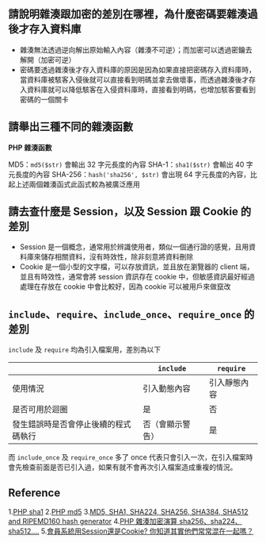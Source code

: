 ## 請說明雜湊跟加密的差別在哪裡，為什麼密碼要雜湊過後才存入資料庫
- 雜湊無法透過逆向解出原始輸入內容（雜湊不可逆）；而加密可以透過密鑰去解開（加密可逆）
- 密碼要透過雜湊後才存入資料庫的原因是因為如果直接把密碼存入資料庫時，當資料庫被駭客入侵後就可以直接看到明碼並拿去做壞事，而透過雜湊後才存入資料庫就可以降低駭客在入侵資料庫時，直接看到明碼，也增加駭客要看到密碼的一個關卡

## 請舉出三種不同的雜湊函數
**PHP 雜湊函數**

MD5：```md5($str)``` 會輸出 32 字元長度的內容
SHA-1：```sha1($str)``` 會輸出 40 字元長度的內容
SHA-256：```hash('sha256', $str)``` 會出現 64 字元長度的內容，比起上述兩個雜湊函式此函式較為被廣泛應用

## 請去查什麼是 Session，以及 Session 跟 Cookie 的差別
- Session 是一個概念，通常用於辨識使用者，類似一個通行證的感覺，且用資料庫來儲存相關資料，沒有時效性，除非刻意將資料刪除
- Cookie 是一個小型的文字檔，可以存放資訊，並且放在瀏覽器的 client 端，並且有時效性，通常會將 session 資訊存在 cookie 中，但敏感資訊最好經過處理在存放在 cookie 中會比較好，因為 cookie 可以被用戶來做竄改

##  `include`、`require`、`include_once`、`require_once` 的差別
```include``` 及 ```require``` 均為引入檔案用，差別為以下

|  | ```include``` | ```require``` |
| -------- | -------- | -------- |
| 使用情況     | 引入動態內容     | 引入靜態內容     |
| 是否可用於迴圈 | 是 | 否 |
| 發生錯誤時是否會停止後續的程式碼執行 | 否（會顯示警告） | 是 |

而 ```include_once``` 及 ```require_once``` 多了 once 代表只會引入一次，在引入檔案時會先檢查前面是否已引入過，如果有就不會再次引入檔案造成重複的情況。

## Reference
1.[PHP sha1](https://www.php.net/manual/en/function.sha1.php)
2.[PHP md5](https://www.php.net/manual/en/function.md5.php)
3.[MD5, SHA1, SHA224, SHA256, SHA384, SHA512 and RIPEMD160 hash generator](https://www.mobilefish.com/services/hash_generator/hash_generator.php)
4.[PHP 雜湊加密演算 sha256、sha224、sha512....](https://adon988.logdown.com/posts/2513425-php-hash-sha256-sha224-sha512)
5.[會員系統用Session還是Cookie? 你知道其實他們常常混在一起嗎？](http://syunguo.blogspot.com/2013/04/phpinclude-require.html)